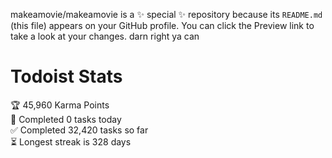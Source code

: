 makeamovie/makeamovie is a ✨ special ✨ repository because its `README.md` (this file) appears on your GitHub profile.
You can click the Preview link to take a look at your changes. darn right ya can

# Todoist Stats

<!-- TODO-IST:START -->
🏆  45,960 Karma Points           
🌸  Completed 0 tasks today           
✅  Completed 32,420 tasks so far           
⏳  Longest streak is 328 days
<!-- TODO-IST:END -->